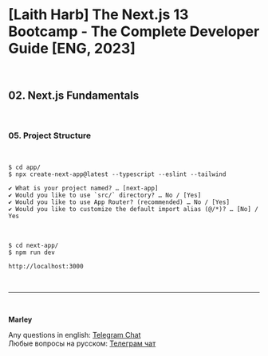 # [Laith Harb] The Next.js 13 Bootcamp - The Complete Developer Guide [ENG, 2023]

<br/>

## 02. Next.js Fundamentals

<br/>

### 05. Project Structure

<br/>

```
$ cd app/
$ npx create-next-app@latest --typescript --eslint --tailwind
```

```
✔ What is your project named? … [next-app]
✔ Would you like to use `src/` directory? … No / [Yes]
✔ Would you like to use App Router? (recommended) … No / [Yes]
✔ Would you like to customize the default import alias (@/*)? … [No] / Yes
```

<br/>

```
$ cd next-app/
$ npm run dev
```

```
http://localhost:3000
```

<br/>

---

<br/>

**Marley**

Any questions in english: <a href="https://jsdev.org/chat/">Telegram Chat</a>  
Любые вопросы на русском: <a href="https://jsdev.ru/chat/">Телеграм чат</a>
